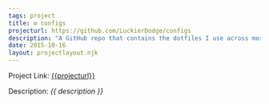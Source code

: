 ```yaml
---
tags: project
title: ⚙ configs
projecturl: https://github.com/LuckierDodge/configs
description: "A GitHub repo that contains the dotfiles I use across most of the linux machines I use."
date: 2015-10-16
layout: projectlayout.njk
---
```


Project Link: [{{projecturl}}]({{projecturl}})

Description: _{{ description }}_
